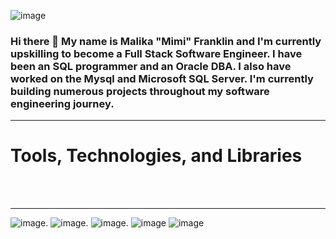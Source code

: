 ![image](https://user-images.githubusercontent.com/107124830/191340139-803a7809-6d14-4a8a-99f6-ef6b8e065f9a.png)

### Hi there 👋 My name is Malika "Mimi" Franklin and I'm currently upskilling to become a Full Stack Software Engineer. I have been an SQL programmer and an Oracle DBA. I also have worked on the Mysql and Microsoft SQL Server. I'm currently building numerous projects throughout my software engineering journey.<br>
<hr>

<h1>Tools, Technologies, and Libraries</h1><br><br>

<hr>

![image](https://user-images.githubusercontent.com/107124830/191345570-99c3c0f0-44f1-49b3-bfac-de453c2f4022.png).   ![image](https://user-images.githubusercontent.com/107124830/191347064-73f42fc6-fcd0-4e5a-9206-ee8f72a62168.png).         ![image](https://user-images.githubusercontent.com/107124830/191347451-9a51f120-4605-4350-a7d4-50e7c65c263a.png).           ![image](https://user-images.githubusercontent.com/107124830/191347711-852c0442-64d1-4677-83a8-e974342475b7.png)
![image](https://user-images.githubusercontent.com/107124830/191348058-76a44177-8c6f-40fa-b4a4-798262a27e7c.png)
